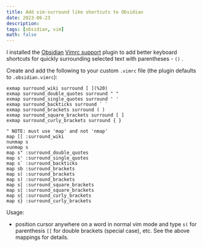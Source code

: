 ```yaml
---
title: Add vim-surround like shortcuts to Obsidian
date: 2023-06-23
description: 
tags: [obsidian, vim]
math: false
---
```


I installed the [Obsidian](https://obsidian.md) [Vimrc support](https://github.com/esm7/obsidian-vimrc-support) plugin to add better keyboard shortcuts for quickly surrounding selected text with parentheses - `()` . 

Create and add the following to your custom `.vimrc` file (the plugin defaults to `.obsidian.vimrc`):

```config
exmap surround_wiki surround [ ](%20)
exmap surround_double_quotes surround " "
exmap surround_single_quotes surround ' '
exmap surround_backticks surround ` `
exmap surround_brackets surround ( )
exmap surround_square_brackets surround [ ]
exmap surround_curly_brackets surround { }

" NOTE: must use 'map' and not 'nmap'
map [[ :surround_wiki
nunmap s
vunmap s
map s" :surround_double_quotes
map s' :surround_single_quotes
map s` :surround_backticks
map sb :surround_brackets
map s( :surround_brackets
map s) :surround_brackets
map s[ :surround_square_brackets
map s[ :surround_square_brackets
map s{ :surround_curly_brackets
map s} :surround_curly_brackets
```

Usage:
- position cursor anywhere on a word in normal vim mode and type `s(` for parenthesis `[[` for double brackets (special case), etc. See the above mappings for details.